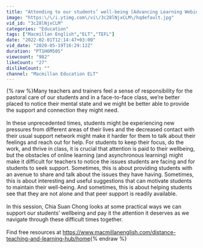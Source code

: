 ```yaml
---
title: "Attending to our students’ well-being [Advancing Learning Webinar]"
image: "https:\/\/i.ytimg.com\/vi\/3c28lNjxCLM\/hqdefault.jpg"
vid_id: "3c28lNjxCLM"
categories: "Education"
tags: ["Macmillan English","ELT","TEFL"]
date: "2022-02-01T12:14:47+03:00"
vid_date: "2020-05-19T16:29:12Z"
duration: "PT1H6M50S"
viewcount: "982"
likeCount: "27"
dislikeCount: ""
channel: "Macmillan Education ELT"
---
```

{% raw %}Many teachers and trainers feel a sense of responsibility for the pastoral care of our students and in a face-to-face class, we’re better placed to notice their mental state and we might be better able to provide the support and connection they might need. <br /><br />In these unprecedented times, students might be experiencing new pressures from different areas of their lives and the decreased contact with their usual support network might make it harder for them to talk about their feelings and reach out for help. For students to keep their focus, do the work, and thrive in class, it is crucial that attention is paid to their wellbeing, but the obstacles of online learning (and asynchronous learning) might make it difficult for teachers to notice the issues students are facing and for students to seek support. Sometimes, this is about providing students with an avenue to share and talk about the issues they have having. Sometimes, this is about interesting and useful suggestions that can motivate students to maintain their well-being. And sometimes, this is about helping students see that they are not alone and that peer support is readily available. <br /><br />In this session, Chia Suan Chong looks at some practical ways we can support our students’ wellbeing and pay it the attention it deserves as we navigate through these difficult times together.<br /><br />Find free resources at <a rel="nofollow" target="blank" href="https://www.macmillanenglish.com/distance-teaching-and-learning-hub/home">https://www.macmillanenglish.com/distance-teaching-and-learning-hub/home</a>{% endraw %}
